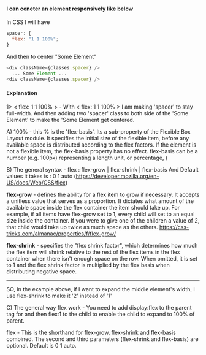 #### I can ceneter an element responsively like below

In CSS I will have

```js
spacer: {
  flex: "1 1 100%";
}
```

And then to center "Some Element"

```js
<div className={classes.spacer} />
  ... Some Element ...
<div className={classes.spacer} />
```

#### Explanation

1> < flex: 1 1 100% > - With < flex: 1 1 100% > I am making 'spacer' to stay full-width. And then adding two 'spacer' class to both side of the 'Some Element' to make the 'Some Element get centered.

A) 100% - this % is the 'flex-basis'. Its a sub-property of the Flexible Box Layout module. It specifies the initial size of the flexible item, before any available space is distributed according to the flex factors. If the element is not a flexible item, the flex-basis property has no effect. flex-basis can be a number (e.g. 100px) representing a length unit, or percentage, )

B) The general syntax - flex : flex-grow | flex-shrink | flex-basis
And Default values it takes is : 0 1 auto
(https://developer.mozilla.org/en-US/docs/Web/CSS/flex)

**flex-grow** - defines the ability for a flex item to grow if necessary. It accepts a unitless value that serves as a proportion. It dictates what amount of the available space inside the flex container the item should take up. For example, if all items have flex-grow set to 1, every child will set to an equal size inside the container. If you were to give one of the children a value of 2, that child would take up twice as much space as the others.
https://css-tricks.com/almanac/properties/f/flex-grow/

**flex-shrink** - specifies the "flex shrink factor", which determines how much the flex item will shrink relative to the rest of the flex items in the flex container when there isn't enough space on the row. When omitted, it is set to 1 and the flex shrink factor is multiplied by the flex basis when distributing negative space.

---

SO, in the example above, if I want to expand the middle element's width, I use flex-shrink to make it '2' instead of '1'

C) The general way flex work - You need to add display:flex to the parent tag for and then flex:1 to the child to enable the child to expand to 100% of parent.

flex - This is the shorthand for flex-grow, flex-shrink and flex-basis combined. The second and third parameters (flex-shrink and flex-basis) are optional. Default is 0 1 auto.
